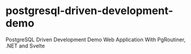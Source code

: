 # postgresql-driven-development-demo
PostgreSQL Driven Development Demo Web Application With PgRoutiner, .NET and Svelte
